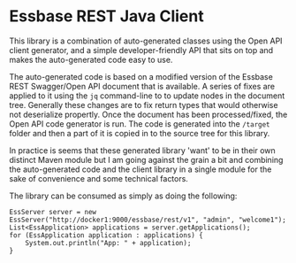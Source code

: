 # Essbase REST Java Client

This library is a combination of auto-generated classes using the Open API client generator, and a simple developer-friendly API that sits on top and makes the auto-generated code easy to use. 

The auto-generated code is based on a modified version of the Essbase REST Swagger/Open API document that is available. A series of fixes are applied to it using the `jq` command-line to to update nodes in the document tree. Generally these changes are to fix return types that would otherwise not deserialize propertly. Once the document has been processed/fixed, the Open API code generator is run. The code is generated into the `/target` folder and then a part of it is copied in to the source tree for this library. 

In practice is seems that these generated library 'want' to be in their own distinct Maven module but I am going against the grain a bit and combining the auto-generated code and the client library
in a single module for the sake of convenience and some technical factors.

The library can be consumed as simply as doing the following:

    EssServer server = new EssServer("http://docker1:9000/essbase/rest/v1", "admin", "welcome1");
    List<EssApplication> applications = server.getApplications();
    for (EssApplication application : applications) {
        System.out.println("App: " + application);
    }
